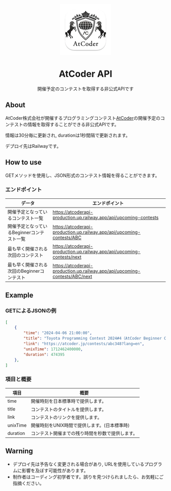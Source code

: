 <p align="center">
    <img src="icon.png" height="160">
    <h1 align="center">AtCoder API</h1>
    <p align="center">開催予定のコンテストを取得する非公式APIです</p>
</p>

## About
AtCoder株式会社が開催するプログラミングコンテスト[AtCoder](https://atcoder.jp)の開催予定のコンテストの情報を取得することができる非公式APIです。

情報は30分毎に更新され, durationは1秒間隔で更新されます。

デプロイ先はRailwayです。

## How to use
GETメソッドを使用し、JSON形式のコンテスト情報を得ることができます。
### エンドポイント
| データ                                     | エンドポイント                                                              |
| ------------------------------------------ | --------------------------------------------------------------------------- |
| 開催予定となっているコンテスト一覧         | https://atcoderapi-production.up.railway.app/api/upcoming-contests          |
| 開催予定となっているBeginnerコンテスト一覧 | https://atcoderapi-production.up.railway.app/api/upcoming-contests/ABC      |
| 最も早く開催される次回のコンテスト         | https://atcoderapi-production.up.railway.app/api/upcoming-contests/next     |
| 最も早く開催される次回のBeginnerコンテスト | https://atcoderapi-production.up.railway.app/api/upcoming-contests/ABC/next |


## Example
### GETによるJSONの例
```JSON
[
    {
        "time": "2024-04-06 21:00:00",
        "title": "Toyota Programming Contest 2024#4（AtCoder Beginner Contest 348）",
        "link": "https://atcoder.jp/contests/abc348?lang=en",
        "unixTime": 1712462400000,
        "duration": 474395
    },
]
```
### 項目と概要
| 項目      | 概要                                       |
| --------- | ------------------------------------------ |
| time      | 開催時刻を日本標準時で提供します。         |
| title     | コンテストのタイトルを提供します。         |
| link      | コンテストのリンクを提供します。           |
| unixTime  | 開催時刻をUNIX時間で提供します。(日本標準時) |
| duration  | コンテスト開催までの残り時間を秒数で提供します。 |


## Warning
- デプロイ先は予告なく変更される場合があり, URLを使用しているプログラムに影響を及ぼす可能性があります。
- 制作者はコーディング初学者です。誤りを見つけられましたら、お気軽にご指摘ください。

